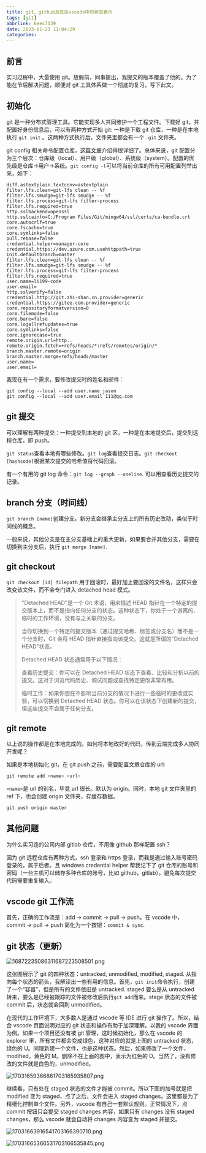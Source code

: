```yaml
---
title: git、github及其在vscode中的状态表示
tags: [git]
abbrlink: 6eec7139
date: 2023-01-23 11:04:29
categories:
---
```


## 前言

实习过程中，大量使用 git。放假前，同事提出，我提交的版本覆盖了他的。为了能在节后解决问题，顺便对 git 工具体系做一个彻底的复习，写下此文。

## 初始化

git 是一种分布式管理工具。它能实现多人共同维护一个工程文件。下载好 git，并配置好身份信息后，可以有两种方式开始 git: 一种是下载 git 仓库，一种是在本地执行 `git init` 。这两种方式执行后，文件夹里都会有一个 `.git` 文件夹。

git config 相关命令配置仓库，[这篇文章](https://zhuanlan.zhihu.com/p/76467410#:~:text=%E4%B8%80%E3%80%81%20git%20config%E7%AE%80%E4%BB%8B%201%201.%E4%BB%93%E5%BA%93%E7%BA%A7%E9%85%8D%E7%BD%AE%E6%96%87%E4%BB%B6%EF%BC%9A%20%E6%96%B9%E6%B3%951%EF%BC%9A%E6%89%BE%E5%88%B0%E8%AF%A5%E6%96%87%E4%BB%B6%EF%BC%8C%E7%9B%B4%E6%8E%A5%E6%89%93%E5%BC%80%EF%BC%9A%20%E8%AF%A5%E6%96%87%E4%BB%B6%E4%BD%8D%E4%BA%8E%E5%BD%93%E5%89%8D%E4%BB%93%E5%BA%93%E4%B8%8B%EF%BC%8C%E8%B7%AF%E5%BE%84.git%2F%EF%BC%8C%E6%96%87%E4%BB%B6%E5%90%8D%E4%B8%BAconfig%20%E8%BF%99%E4%B8%AA%E9%85%8D%E7%BD%AE%E4%B8%AD%E7%9A%84%E8%AE%BE%E7%BD%AE%E5%8F%AA%E5%AF%B9%E5%BD%93%E5%89%8D%E6%89%80%E5%9C%A8%E4%BB%93%E5%BA%93%EF%BC%88H%3A%5CMyGit%E7%9B%AE%E5%BD%95%E4%B8%8B%E7%9A%84test%E4%BB%93%E5%BA%93%EF%BC%89%E6%9C%89%E6%95%88%EF%BC%8C%E4%BB%93%E5%BA%93%E7%BA%A7%E9%85%8D%E7%BD%AE%E6%96%87%E4%BB%B6%E5%86%85%E5%AE%B9%E5%A6%82%E4%B8%8B%EF%BC%9A,%E6%96%B9%E6%B3%951%EF%BC%9A%20%E6%9C%AC%E5%9C%B0git%E7%9A%84%E5%AE%89%E8%A3%85%E7%9B%AE%E5%BD%95%E4%B8%8B%EF%BC%8C%E4%BB%A5%E6%88%91%E7%9A%84git%E5%AE%89%E8%A3%85%E8%B7%AF%E5%BE%84%E4%B8%BA%E4%BE%8B%EF%BC%9AF%3A%5Csoftware%5CGit%5Cmingw64%5Cetc%EF%BC%8C%E6%96%87%E4%BB%B6%E5%90%8D%E4%B8%BA%EF%BC%9Agitconfig%EF%BC%8C%E5%86%85%E5%AE%B9%E5%A6%82%E4%B8%8B%EF%BC%9A%20%E6%96%B9%E6%B3%952%EF%BC%9A%20%E9%80%9A%E8%BF%87%E5%91%BD%E4%BB%A4%E6%9F%A5%E7%9C%8B%E7%B3%BB%E7%BB%9F%E9%85%8D%E7%BD%AE%EF%BC%9Agit%20config%20--system%20-l%20)介绍得很详细了。总体来说，git 配置分为三个层次：仓库级（local）、用户级（global）、系统级（system）。配置的优先级是仓库->用户->系统。`git config -l`可以将当前仓库的所有可用配置列举出来，如下：

```plaintext
diff.astextplain.textconv=astextplain
filter.lfs.clean=git-lfs clean -- %f
filter.lfs.smudge=git-lfs smudge -- %f
filter.lfs.process=git-lfs filter-process
filter.lfs.required=true
http.sslbackend=openssl
http.sslcainfo=C:/Program Files/Git/mingw64/ssl/certs/ca-bundle.crt
core.autocrlf=true
core.fscache=true
core.symlinks=false
pull.rebase=false
credential.helper=manager-core
credential.https://dev.azure.com.usehttppath=true
init.defaultbranch=master
filter.lfs.clean=git-lfs clean -- %f
filter.lfs.smudge=git-lfs smudge -- %f
filter.lfs.process=git-lfs filter-process
filter.lfs.required=true
user.name=li199-code
user.email=
http.sslverify=false
credential.http://git.zhi-shan.cn.provider=generic
credential.https://gitee.com.provider=generic
core.repositoryformatversion=0
core.filemode=false
core.bare=false
core.logallrefupdates=true
core.symlinks=false
core.ignorecase=true
remote.origin.url=http..
remote.origin.fetch=+refs/heads/*:refs/remotes/origin/*
branch.master.remote=origin
branch.master.merge=refs/heads/master
user.name=
user.email=
```

我现在有一个需求，要修改提交时的姓名和邮件：

```git
git config --local --add user.name jason
git config --local --add user.email 111@qq.com
```

## git 提交

可以理解有两种提交：一种提交到本地的 git 区，一种是在本地提交后，提交到远程仓库，即 push。

`git status`查看本地有哪些修改。`git log`查看提交日志。`git checkout [hashcode]`根据某次提交的哈希值将代码回滚。

有一个有用的 git log 命令：`git log --graph --oneline`. 可以用查看历史提交的记录。

## branch 分支（时间线）

`git branch [name]`创建分支。新分支会继承主分支上的所有历史改动，类似于时间线的概念。

一般来说，其他分支是在主分支基础上的重大更新，如果要合并其他分支，需要在切换到主分支后，执行 `git merge [name]`.

## git checkout

`git checkout [id] filepath` 用于回滚时，最好加上要回滚的文件名，这样只会改变该文件，而不会专门进入 detached head 模式。

> "Detached HEAD"是一个 Git 术语，用来描述 HEAD 指针在一个特定的提交版本上，而不是指向任何分支的状态。这种状态下，你处于一个游离的、临时的工作环境，没有与之关联的分支。
>
> 当你切换到一个特定的提交版本（通过提交哈希、标签或分支名）而不是一个分支时，Git 会将 HEAD 指针直接指向该提交。这就是所谓的"Detached HEAD"状态。
>
> Detached HEAD 状态通常用于以下情况：
>
> 查看历史提交：你可以在 Detached HEAD 状态下查看、比较和分析以前的提交。这对于浏览代码历史、调试问题或查找特定更改非常有用。
>
> 临时工作：如果你想在不影响当前分支的情况下进行一些临时的更改或实验，可以切换到 Detached HEAD 状态。你可以在该状态下创建新的提交，但这些提交不会属于任何分支。

## git remote

以上说的操作都是在本地完成的。如何将本地改好的代码，传到云端完成多人协同开发呢？

如果是本地初始化 git，在 git push 之前，需要配置文章仓库的 url:

```powershell
git remote add <name> <url>
```

`<name>`是 url 的别名，毕竟 url 很长。默认为 origin。同时，本地 git 文件夹里的 ref 下，也会创建 origin 文件夹，存缓存数据。

```powershell
git push origin master
```

## 其他问题

为什么实习连的公司内部 gitlab 仓库，不用像 github 那样配置 ssh？

因为 git 远程仓库有两种方式，ssh 登录和 https 登录，而我是通过输入账号密码登录的，属于后者。且 windows credential helper 帮我记下了 git 仓库的账号和密码（一台主机可以储存多种仓库的账号，比如 github，gitlab），避免每次提交代码需要重复输入。

## vscode git 工作流

首先，正确的工作流是：add -> commit -> pull -> push。在 vscode 中，commit -> pull -> push 简化为一个按钮：`commit & sync`.

## git 状态（更新）

![16872235086311687223508501.png](https://cdn.jsdelivr.net/gh/li199-code/blog-imgs@main/16872235086311687223508501.png)

这张图展示了 git 的四种状态：untracked, unmodified, modified, staged. 从指向每个状态的箭头，我解读出一些有用的信息。首先，`git init`命令执行，创建了一个“容器”，但是所有的文件依旧是 untracked. staged 要么是从 untracked 转来，要么是已经被跟踪的文件被修改后执行`git add`而来。stage 状态的文件被 commit 后，状态就会回到 unmodified。

在现代的工作环境下，大多数人是通过 vscode 等 IDE 进行 git 操作了。所以，结合 vscode 页面说明对应的 git 状态和操作有助于加深理解。以我的 vscode 界面为例。如果一个项目还没有被 git 管理，这时候初始化，那么在 vscode 的 explorer 里，所有文件都会变成绿色，这种对应的就是上图的 untracked 状态，绿色的 U。同理新建一个文件，也是这种状态。然后，如果修改了一个文件，modified，黄色的 M。删除不在上面的图中，表示为红色的 D。当然了，没有修改的文件就是白色的，unmodified。

![17031659366861703165935807.png](https://cdn.jsdelivr.net/gh/li199-code/blog-img-2@main/17031659366861703165935807.png)

继续看，只有处在 staged 状态的文件才能被 commit。所以下图的加号就是把 modified 变为 staged，点了之后，文件会进入 staged changes。这里都是为了精细化控制单个文件。另外，vscode 有自己一套默认规则。正常情况下，点 commit 按钮只会提交 staged changes 内容，如果只有 changes 没有 staged changes，那么 vscode 就会自动将 changes 内容变为 staged 并提交。

![17031663916541703166390710.png](https://cdn.jsdelivr.net/gh/li199-code/blog-img-2@main/17031663916541703166390710.png)

![17031665366531703166535845.png](https://cdn.jsdelivr.net/gh/li199-code/blog-img-2@main/17031665366531703166535845.png)
